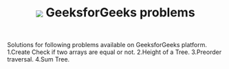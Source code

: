 <h1 align="center"><a href="https://auth.geeksforgeeks.org/user/https://auth.geeksforgeeks.org/user/codedevjk/" target="blank"><img align="center" src="https://raw.githubusercontent.com/rahuldkjain/github-profile-readme-generator/master/src/images/icons/Social/geeks-for-geeks.svg" /></a>
GeeksforGeeks problems</h1>
<br/>

Solutions for following problems available on GeeksforGeeks platform.
1.Create Check if two arrays are equal or not.
2.Height of a Tree.
3.Preorder traversal.
4.Sum Tree.
